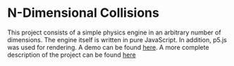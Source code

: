 # N-Dimensional Collisions
This project consists of a simple physics engine in an arbitrary number of dimensions.
The engine itself is written in pure JavaScript.
In addition, p5.js was used for rendering.
A demo can be found [here](https://diegolopez.me/n-dimensional-collisions).
A more complete description of the project can be found [here](https://diegolopez.me/projects/n-dimensional-collisions)
